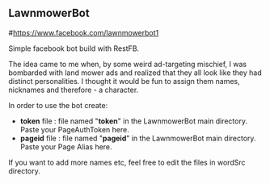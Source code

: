 ## LawnmowerBot
#https://www.facebook.com/lawnmowerbot1

Simple facebook bot build with RestFB. 

The idea came to me when, by some weird ad-targeting mischief, I was bombarded with land mower ads and realized that they all look like they had distinct personalities. I thought it would be fun to assign them names, nicknames and therefore - a character.

In order to use the bot create:
* **token** file : file named "**token**" in the LawnmowerBot main directory. Paste your PageAuthToken here.
* **pageid** file : file named "**pageid**" in the LawnmowerBot main directory. Paste your Page Alias here.

If you want to add more names etc, feel free to edit the files in wordSrc directory. 
